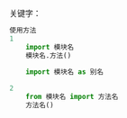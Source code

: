 

关键字： 

```python
使用方法
1 
    import 模块名
    模块名.方法()
    
    import 模块名 as 别名

2
    from 模块名 import 方法名
    方法名()



```

